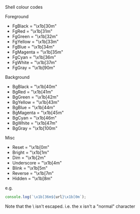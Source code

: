 Shell colour codes

Foreground

- FgBlack = "\x1b[30m"
- FgRed = "\x1b[31m"
- FgGreen = "\x1b[32m"
- FgYellow = "\x1b[33m"
- FgBlue = "\x1b[34m"
- FgMagenta = "\x1b[35m"
- FgCyan = "\x1b[36m"
- FgWhite = "\x1b[37m"
- FgGray = "\x1b[90m"

Background

- BgBlack = "\x1b[40m"
- BgRed = "\x1b[41m"
- BgGreen = "\x1b[42m"
- BgYellow = "\x1b[43m"
- BgBlue = "\x1b[44m"
- BgMagenta = "\x1b[45m"
- BgCyan = "\x1b[46m"
- BgWhite = "\x1b[47m"
- BgGray = "\x1b[100m"

Misc

- Reset = "\x1b[0m"
- Bright = "\x1b[1m"
- Dim = "\x1b[2m"
- Underscore = "\x1b[4m"
- Blink = "\x1b[5m"
- Reverse = "\x1b[7m"
- Hidden = "\x1b[8m"

e.g.

```javascript
console.log(`\x1b[36m${url}\x1b[0m`);
```

Note that the \ isn't escaped. i.e. the x isn't a "normal" character

